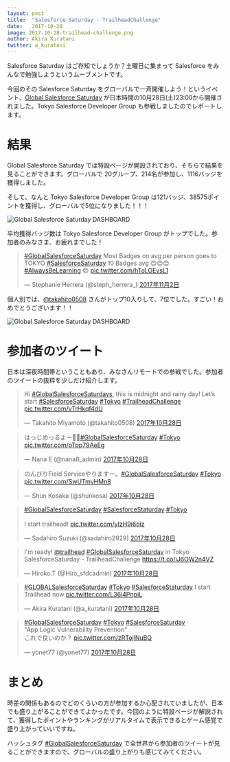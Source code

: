 ```yaml
---
layout: post
title:  "Salesforce Saturday - TrailheadChallenge"
date:   2017-10-28
image: 2017-10-28-trailhead-challenge.png
author: Akira Kuratani
twitter: a_kuratani
---
```


<p class="intro"><span class="dropcap">S</span>alesforce Saturday はご存知でしょうか？土曜日に集まって Salesforce をみんなで勉強しようというムーブメントです。</p>

今回のその Salesforce Saturday をグローバルで一斉開催しよう！というイベント、<a href="https://trailheadtracker-developer-edition.ap5.force.com/SalesforceSaturday">Global Salesforce Saturday</a> が日本時間の10月28日(土)23:00から開催されました。Tokyo Salesforce Developer Group も参戦しましたのでレポートします。

# 結果

Global Salesforce Saturday では特設ページが開設されており、そちらで結果を見ることができます。グローバルで 20グループ、214名が参加し、1116バッジを獲得しました。

そして、なんと Tokyo Salesforce Developer Group は121バッジ、38575ポイントを獲得し、グローバルで5位になりました！！！

<img src="{{ '/assets/img/posts/2017-10-28-dashboard.png' | prepend: site.baseurl }}" alt="Global Salesforce Saturday DASHBOARD" />

平均獲得バッジ数は Tokyo Salesforce Developer Group がトップでした。参加者のみなさま、お疲れまでした！

<blockquote class="twitter-tweet" data-lang="ja"><p lang="en" dir="ltr"><a href="https://twitter.com/hashtag/GlobalSalesforceSaturday?src=hash&amp;ref_src=twsrc%5Etfw">#GlobalSalesforceSaturday</a> Most Badges on avg per person goes to TOKYO <a href="https://twitter.com/hashtag/SalesforceSaturday?src=hash&amp;ref_src=twsrc%5Etfw">#SalesforceSaturday</a> 10 Badges avg 😊😊😊 <a href="https://twitter.com/hashtag/AlwaysBeLearning?src=hash&amp;ref_src=twsrc%5Etfw">#AlwaysBeLearning</a> 😊 <a href="https://t.co/hToLGEvsL1">pic.twitter.com/hToLGEvsL1</a></p>&mdash; Stephanie Herrera (@steph_herrera_) <a href="https://twitter.com/steph_herrera_/status/925914091360804865?ref_src=twsrc%5Etfw">2017年11月2日</a></blockquote>

個人別では、[@takahito0508](https://twitter.com/takahito0508/) さんがトップ10入りして、7位でした。すごい！おめでとうございます！！

<img src="{{ '/assets/img/posts/2017-10-28-leaderboard.png' | prepend: site.baseurl }}" alt="Global Salesforce Saturday DASHBOARD" />

# 参加者のツイート

日本は深夜時間帯ということもあり、みなさんリモートでの参戦でした。参加者のツイートの抜粋を少しだけ紹介します。

<blockquote class="twitter-tweet" data-lang="ja"><p lang="en" dir="ltr">Hi <a href="https://twitter.com/hashtag/GlobalSalesforceSaturdays?src=hash&amp;ref_src=twsrc%5Etfw">#GlobalSalesforceSaturdays</a>, this is midnight and rainy day! Let’s start <a href="https://twitter.com/hashtag/SalesforceSaturday?src=hash&amp;ref_src=twsrc%5Etfw">#SalesforceSaturday</a> <a href="https://twitter.com/hashtag/Tokyo?src=hash&amp;ref_src=twsrc%5Etfw">#Tokyo</a> <a href="https://twitter.com/hashtag/TrailheadChallenge?src=hash&amp;ref_src=twsrc%5Etfw">#TrailheadChallenge</a> <a href="https://t.co/vTrHkqf4dU">pic.twitter.com/vTrHkqf4dU</a></p>&mdash; Takahito Miyamoto (@takahito0508) <a href="https://twitter.com/takahito0508/status/924281479907045376?ref_src=twsrc%5Etfw">2017年10月28日</a></blockquote>

<blockquote class="twitter-tweet" data-lang="ja"><p lang="ja" dir="ltr">はっじめっるよー✊🏻<a href="https://twitter.com/hashtag/GlobalSalesforceSaturday?src=hash&amp;ref_src=twsrc%5Etfw">#GlobalSalesforceSaturday</a> <a href="https://twitter.com/hashtag/Tokyo?src=hash&amp;ref_src=twsrc%5Etfw">#Tokyo</a> <a href="https://t.co/oTpp79AeEg">pic.twitter.com/oTpp79AeEg</a></p>&mdash; Nana E (@nana8_admin) <a href="https://twitter.com/nana8_admin/status/924283913156960262?ref_src=twsrc%5Etfw">2017年10月28日</a></blockquote>

<blockquote class="twitter-tweet" data-lang="ja"><p lang="ja" dir="ltr">のんびりField Serviceやりますー。<a href="https://twitter.com/hashtag/GlobalSalesforceSaturday?src=hash&amp;ref_src=twsrc%5Etfw">#GlobalSalesforceSaturday</a> <a href="https://twitter.com/hashtag/Tokyo?src=hash&amp;ref_src=twsrc%5Etfw">#Tokyo</a> <a href="https://t.co/SwUTmvHMn8">pic.twitter.com/SwUTmvHMn8</a></p>&mdash; Shun Kosaka (@shunkosa) <a href="https://twitter.com/shunkosa/status/924277842652774400?ref_src=twsrc%5Etfw">2017年10月28日</a></blockquote>

<blockquote class="twitter-tweet" data-lang="ja"><p lang="en" dir="ltr"><a href="https://twitter.com/hashtag/GlobalSalesforceSaturday?src=hash&amp;ref_src=twsrc%5Etfw">#GlobalSalesforceSaturday</a> <a href="https://twitter.com/hashtag/SalesforceStaturday?src=hash&amp;ref_src=twsrc%5Etfw">#SalesforceStaturday</a> <a href="https://twitter.com/hashtag/Tokyo?src=hash&amp;ref_src=twsrc%5Etfw">#Tokyo</a><br><br>I start trailhead! <a href="https://t.co/yIzH9i6qiz">pic.twitter.com/yIzH9i6qiz</a></p>&mdash; Sadahiro Suzuki (@sadahiro2929) <a href="https://twitter.com/sadahiro2929/status/924284395430723584?ref_src=twsrc%5Etfw">2017年10月28日</a></blockquote>

<blockquote class="twitter-tweet" data-lang="ja"><p lang="en" dir="ltr">I&#39;m ready! <a href="https://twitter.com/trailhead?ref_src=twsrc%5Etfw">@trailhead</a> <a href="https://twitter.com/hashtag/GlobalSalesforceSaturday?src=hash&amp;ref_src=twsrc%5Etfw">#GlobalSalesforceSaturday</a> in Tokyo<br>SalesforceSaturday - TrailheadChallenge <a href="https://t.co/iJ6OW2n4VZ">https://t.co/iJ6OW2n4VZ</a></p>&mdash; Hiroko.T (@Hiro_sfdcadmin) <a href="https://twitter.com/Hiro_sfdcadmin/status/924270587148517377?ref_src=twsrc%5Etfw">2017年10月28日</a></blockquote>

<blockquote class="twitter-tweet" data-lang="ja"><p lang="en" dir="ltr"><a href="https://twitter.com/hashtag/GLOBALSalesforceSaturday?src=hash&amp;ref_src=twsrc%5Etfw">#GLOBALSalesforceSaturday</a> <a href="https://twitter.com/hashtag/Tokyo?src=hash&amp;ref_src=twsrc%5Etfw">#Tokyo</a> <a href="https://twitter.com/hashtag/SalesforceStaturday?src=hash&amp;ref_src=twsrc%5Etfw">#SalesforceStaturday</a> I start Trailhead now <a href="https://t.co/L36i4PnpiL">pic.twitter.com/L36i4PnpiL</a></p>&mdash; Akira Kuratani (@a_kuratani) <a href="https://twitter.com/a_kuratani/status/924288771247374338?ref_src=twsrc%5Etfw">2017年10月28日</a></blockquote>

<blockquote class="twitter-tweet" data-lang="ja"><p lang="ja" dir="ltr"><a href="https://twitter.com/hashtag/GlobalSalesforceSaturday?src=hash&amp;ref_src=twsrc%5Etfw">#GlobalSalesforceSaturday</a> <a href="https://twitter.com/hashtag/Tokyo?src=hash&amp;ref_src=twsrc%5Etfw">#Tokyo</a> <a href="https://twitter.com/hashtag/SalesforceSaturday?src=hash&amp;ref_src=twsrc%5Etfw">#SalesforceSaturday</a> <br>&quot;App Logic Vulnerability Prevention&quot;<br>これで良いのか？ <a href="https://t.co/zRTojlNuBQ">pic.twitter.com/zRTojlNuBQ</a></p>&mdash; yonet77 (@yonet77) <a href="https://twitter.com/yonet77/status/924316802896707586?ref_src=twsrc%5Etfw">2017年10月28日</a></blockquote>

# まとめ

時差の関係もあるのでどのくらいの方が参加するか心配されていましたが、日本でも盛り上がることができてよかったです。今回のように特設ページが解説されて、獲得したポイントやランキングがリアルタイムで表示できるとゲーム感覚で盛り上がっていいですね。

ハッシュタグ [#GlobalSalesforceSaturday](https://twitter.com/hashtag/GlobalSalesforceSaturday) で全世界から参加者のツイートが見ることができますので、グローバルの盛り上がりも感じてみてください。

<script async src="https://platform.twitter.com/widgets.js" charset="utf-8"></script>
